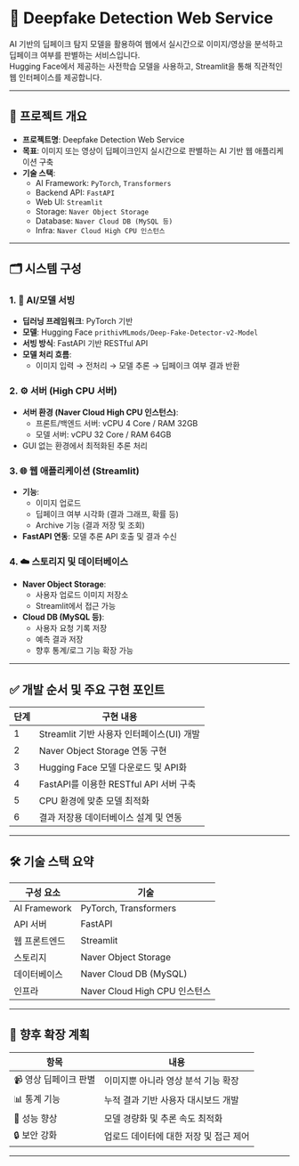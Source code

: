 # 🧠 Deepfake Detection Web Service

AI 기반의 딥페이크 탐지 모델을 활용하여 웹에서 실시간으로 이미지/영상을 분석하고 딥페이크 여부를 판별하는 서비스입니다.  
Hugging Face에서 제공하는 사전학습 모델을 사용하고, Streamlit을 통해 직관적인 웹 인터페이스를 제공합니다.

---

## 📌 프로젝트 개요

- **프로젝트명**: Deepfake Detection Web Service
- **목표**: 이미지 또는 영상이 딥페이크인지 실시간으로 판별하는 AI 기반 웹 애플리케이션 구축
- **기술 스택**:  
  - AI Framework: `PyTorch`, `Transformers`
  - Backend API: `FastAPI`
  - Web UI: `Streamlit`
  - Storage: `Naver Object Storage`
  - Database: `Naver Cloud DB (MySQL 등)`
  - Infra: `Naver Cloud High CPU 인스턴스`

---

## 🗂️ 시스템 구성

### 1. 🧠 AI/모델 서빙

- **딥러닝 프레임워크**: PyTorch 기반
- **모델**: Hugging Face `prithivMLmods/Deep-Fake-Detector-v2-Model`  
- **서빙 방식**: FastAPI 기반 RESTful API  
- **모델 처리 흐름**:  
  - 이미지 입력 → 전처리 → 모델 추론 → 딥페이크 여부 결과 반환

### 2. ⚙️ 서버 (High CPU 서버)

- **서버 환경 (Naver Cloud High CPU 인스턴스)**:
  - 프론트/백엔드 서버: vCPU 4 Core / RAM 32GB
  - 모델 서버: vCPU 32 Core / RAM 64GB
- GUI 없는 환경에서 최적화된 추론 처리

### 3. 🌐 웹 애플리케이션 (Streamlit)

- **기능**:
  - 이미지 업로드
  - 딥페이크 여부 시각화 (결과 그래프, 확률 등)
  - Archive 기능 (결과 저장 및 조회)
- **FastAPI 연동**: 모델 추론 API 호출 및 결과 수신

### 4. ☁️ 스토리지 및 데이터베이스

- **Naver Object Storage**:
  - 사용자 업로드 이미지 저장소
  - Streamlit에서 접근 가능
- **Cloud DB (MySQL 등)**:
  - 사용자 요청 기록 저장
  - 예측 결과 저장
  - 향후 통계/로그 기능 확장 가능

---

## ✅ 개발 순서 및 주요 구현 포인트

| 단계 | 구현 내용 |
|------|-----------|
| 1 | Streamlit 기반 사용자 인터페이스(UI) 개발 |
| 2 | Naver Object Storage 연동 구현 |
| 3 | Hugging Face 모델 다운로드 및 API화 |
| 4 | FastAPI를 이용한 RESTful API 서버 구축 |
| 5 | CPU 환경에 맞춘 모델 최적화 |
| 6 | 결과 저장용 데이터베이스 설계 및 연동 |


---

## 🛠 기술 스택 요약

| 구성 요소 | 기술 |
|-----------|------|
| AI Framework | PyTorch, Transformers |
| API 서버 | FastAPI |
| 웹 프론트엔드 | Streamlit |
| 스토리지 | Naver Object Storage |
| 데이터베이스 | Naver Cloud DB (MySQL) |
| 인프라 | Naver Cloud High CPU 인스턴스 |

---

## 🚀 향후 확장 계획

| 항목 | 내용 |
|------|------|
| 📹 영상 딥페이크 판별 | 이미지뿐 아니라 영상 분석 기능 확장 |
| 📊 통계 기능 | 누적 결과 기반 사용자 대시보드 개발 |
| 🧪 성능 향상 | 모델 경량화 및 추론 속도 최적화 |
| 🔒 보안 강화 | 업로드 데이터에 대한 저장 및 접근 제어 |

---


